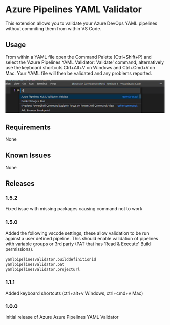 # Azure Pipelines YAML Validator

This extension allows you to validate your Azure DevOps YAML pipelines without commiting them from within VS Code.

## Usage

From within a YAML file open the Command Palette (Ctrl+Shift+P) and select the 'Azure Pipelines YAML Validator: Validate' command, alternatively use the keyboard shortcuts Ctrl+Alt+V on Windows and Ctrl+Cmd+V on Mac. Your YAML file will then be validated and any problems reported.

![](images/Command.png)

## Requirements

None

## Known Issues

None

## Releases

### 1.5.2
Fixed issue with missing packages causing command not to work

### 1.5.0
Added the following vscode settings, these allow validation to be run against a user defined pipeline. This should enable validation of pipelines with variable groups or 3rd party  (PAT that has 'Read & Execute' Build permissions).

```
yamlpipelinesvalidator.builddefinitionid
yamlpipelinesvalidator.pat
yamlpipelinesvalidator.projecturl
```

### 1.1.1

Added keyboard shortcuts (ctrl+alt+v Windows, ctrl+cmd+v Mac)

### 1.0.0

Initial release of Azure Azure Pipelines YAML Validator
